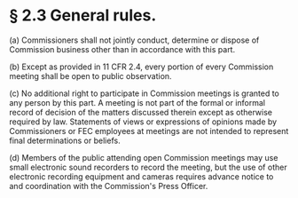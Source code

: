 # § 2.3   General rules.

(a) Commissioners shall not jointly conduct, determine or dispose of Commission business other than in accordance with this part.


(b) Except as provided in 11 CFR 2.4, every portion of every Commission meeting shall be open to public observation.


(c) No additional right to participate in Commission meetings is granted to any person by this part. A meeting is not part of the formal or informal record of decision of the matters discussed therein except as otherwise required by law. Statements of views or expressions of opinions made by Commissioners or FEC employees at meetings are not intended to represent final determinations or beliefs.


(d) Members of the public attending open Commission meetings may use small electronic sound recorders to record the meeting, but the use of other electronic recording equipment and cameras requires advance notice to and coordination with the Commission's Press Officer.




